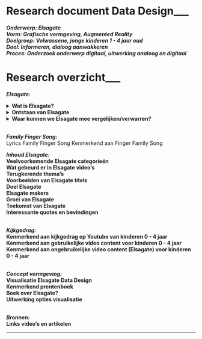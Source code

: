 # Research document Data Design___  


***Onderwerp: Elsagate <br>
Vorm: Grafische vormgeving, Augmented Reality<br>
Doelgroep: Volwassene, jonge kinderen 1 - 4 jaar oud<br>
Doel: Informeren, dialoog aanwakkeren<br>
Proces: Onderzoek onderwerp digitaal, uitwerking analoog en digitaal<br>***

# Research overzicht___ 

**_Elsagate:_** <br>
<details><summary><b>Wat is Elsagate?</b> </summary>
ElsaGate is een fenomeen op YouTube waarbij  video’s geschikt lijken voor jonge kinderen terwijl dit eigelijk niet het geval is. Het is verontrustend om te bedenken dat dit soort content op gigantisch veel kanalen terug te vinden is en het bijna onvermijdelijk is geworden voor jonge kinderen om deze video’s niet tegen te komen. 
<br><br>
  
Elsagate is de wolf in schaapskleren op Youtube. Er staan tig video’s online waarin bekende cartoonfiguren zoals Spiderman, Frozen Elsa, Joker en Mickey Mouse die vreemd of ongepaste gedrag vertonen. Deze video’s zijn specifiek gericht op jonge kinderen.
</details>

<details><summary><b>Ontstaan van Elsagate</b></summary>
Het is fenomeen is ontstaan vanuit het kinderliedje Finger Family Song. Dit is weer afkomstig van een veel oudere rijm liedje genaamd "Tommy Thumb", en mogelijk een Japans lied, "Ohanashi yubi-san" (Talking Fingers).
<br><br>
Een van de eerste Finger Family Song video’s ge-upload op Youtube kwam uit India.
</details>

<details><summary><b>Waar kunnen we Elsagate mee vergelijken/verwarren?</b></summary>
Uiteraard met cartoons voor volwassene. Denk aan;
<br><br>
Happy Tree Friends<br>
Don’t Hug Me I’m Scared<br>
Southpark<br>
Family Guy<br>
Mr Pickles<br>
The Simpsons<br>
Futurama<br>
Beavis and Butthead<br>
Rick and Morty<br>
<br>
Een groot verschil met dit soort programma’s is dat deze opzettelijk bedoeld zijn voor de volwassene generatie en qua verhaallijn daar ook op inspeelt. De context heeft een diepere laag dan alleen educatie. Het kan bijvoorbeeld gaan over complexe systemen binnen de maatschappij of bewust een parodie zijn op elementen die volwassenen herkennen uit hun eigen dagelijks leven. 
Kinderprogramma’s (0 - 4 jaar) hebben daarentegen geen diepere laag behalve dat het simpele educatie en vermaak biedt. Het grote verschil tussen de twee is het motief. 
</details><br>

**_Family Finger Song:_**<br>
Lyrics Family Finger Song 
Kenmerkend aan Finger Family Song <br> 


**_Inhoud Elsagate:_ <br>
Veelvoorkomende Elsagate categorieën <br>
Wat gebeurd er in Elsagate video’s <br>
Terugkerende thema’s <br>
Voorbeelden van Elsagate titels <br>
Doel Elsagate <br>
Elsagate makers <br>
Groei van Elsagate <br>
Toekomst van Elsagate <br>
Interessante quotes en bevindingen**<br> <br> 


**_Kijkgedrag:_ <br>
Kenmerkend aan kijkgedrag op Youtube van kinderen 0 - 4 jaar <br>
Kenmerkend aan gebruikelijke video content voor kinderen 0 - 4 jaar <br>
Kenmerkend aan ongebruikelijke video content (Elsagate) voor kinderen 0 - 4 jaar** <br> <br>  


**_Concept vormgeving:_ <br> 
Visualisatie Elsagate Data Design <br>
Kenmerkend prentenboek <br>
Boek over Elsagate? <br>
Uitwerking opties visualisatie** <br> <br> 


**_Bronnen:_ <br>
Links video’s en artikelen**<br> 


___________________________________________________________________________
